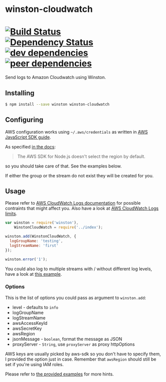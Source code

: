 # winston-cloudwatch <br />
[![Build Status](https://travis-ci.org/lazywithclass/winston-cloudwatch.svg?branch=master)](https://travis-ci.org/lazywithclass/winston-cloudwatch)<br />[![Dependency Status](https://david-dm.org/lazywithclass/winston-cloudwatch.svg)](https://david-dm.org/lazywithclass/winston-cloudwatch) [![dev dependencies](https://david-dm.org/lazywithclass/winston-cloudwatch/dev-status.svg)](https://david-dm.org/lazywithclass/winston-cloudwatch#info=devDependencies) [![peer dependencies](https://david-dm.org/lazywithclass/winston-cloudwatch/peer-status.svg)](https://david-dm.org/lazywithclass/winston-cloudwatch#info=peerDependencies)
==================

Send logs to Amazon Cloudwatch using Winston.

## Installing

```sh
$ npm install --save winston winston-cloudwatch
```

## Configuring

AWS configuration works using `~/.aws/credentials` as written in [AWS JavaScript SDK guide](http://docs.aws.amazon.com/AWSJavaScriptSDK/guide/node-configuring.html#Setting_AWS_Credentials).

As specified [in the docs](http://docs.aws.amazon.com/AWSJavaScriptSDK/guide/node-configuring.html#Setting_the_Region):

 > The AWS SDK for Node.js doesn't select the region by default.

so you should take care of that. See the examples below.

If either the group or the stream do not exist they will be created for you.

## Usage

Please refer to [AWS CloudWatch Logs documentation](http://docs.aws.amazon.com/AmazonCloudWatchLogs/latest/APIReference/API_PutLogEvents.html) for possible contraints that might affect you.
Also have a look at [AWS CloudWatch Logs limits](http://docs.aws.amazon.com/AmazonCloudWatch/latest/DeveloperGuide/cloudwatch_limits.html).

```js
var winston = require('winston'),
    WinstonCloudWatch = require('../index');

winston.add(WinstonCloudWatch, {
  logGroupName: 'testing',
  logStreamName: 'first'
});

winston.error('1');
```

You could also log to multiple streams with / without different log levels, have a look at [this example](https://github.com/lazywithclass/winston-cloudwatch/blob/master/examples/multiple-logger.js).

### Options

This is the list of options you could pass as argument to `winston.add`:

 * level - defaults to `info`
 * logGroupName
 * logStreamName
 * awsAccessKeyId
 * awsSecretKey
 * awsRegion
 * jsonMessage - `boolean`, format the message as JSON
 * proxyServer - `String`, use `proxyServer` as proxy
        httpOptions

AWS keys are usually picked by aws-sdk so you don't have to specify them, I provided the option just in case. Remember that `awsRegion` should still be set if you're using IAM roles.

Please refer to [the provided examples](https://github.com/lazywithclass/winston-cloudwatch/blob/master/examples) for more hints.
